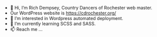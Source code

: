 - 👋 Hi, I’m Rich Dempsey, Country Dancers of Rochester web master.
- Our WordPress website is https://cdrochester.org/
- 👀 I’m interested in Wordpress automated deployment.
- 🌱 I’m currently learning SCSS and SASS.
- 📫 Reach me ...

<!---
DempseyCDR/DempseyCDR is a ✨ special ✨ repository because its `README.md` (this file) appears on your GitHub profile.
You can click the Preview link to take a look at your changes.
--->
